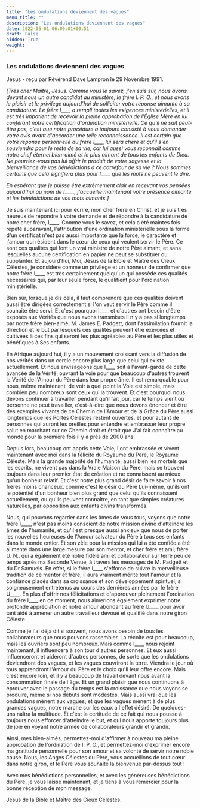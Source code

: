 ```yaml
---
title: "Les ondulations deviennent des vagues"
menu_title: ""
description: "Les ondulations deviennent des vagues"
date: 2022-06-01 06:00:01+00:51
draft: False
hidden: True
weight:
---
```

### Les ondulations deviennent des vagues

Jésus - reçu par Révérend Dave Lampron le 29 Novembre 1991.

*[Très cher Maître, Jésus. Comme vous le savez, j'en suis sûr, nous avons devant nous un autre candidat au ministère, le frère I. P. O., et nous avons le plaisir et le privilège aujourd'hui de solliciter votre réponse aimante à sa candidature. Le frère I____ a rempli toutes les exigences ministérielles, et il est très impatient de recevoir la pleine approbation de l'Église Mère en lui conférant notre certification d'ordination ministérielle. Ce qu'il ne sait peut-être pas, c'est que notre procédure a toujours consisté à vous demander votre avis avant d'accorder une telle reconnaissance. Il est certain que votre réponse personnelle au frère I____ lui sera chère et qu'il s'en souviendra pour le reste de sa vie, car lui aussi vous reconnaît comme notre chef éternel bien-aimé et le plus aimant de tous les enfants de Dieu. Ne pourriez-vous pas lui offrir le produit de votre sagesse et la bienveillance de vos bénédictions à ce carrefour de sa vie ? Nous sommes certains que cela signifiera plus pour I____ que les mots ne peuvent le dire.*

*En espérant que je puisse être extrêmement clair en recevant vos pensées aujourd'hui au nom de I____, j'accueille maintenant votre présence aimante et les bénédictions de vos mots aimants.]*

Je suis maintenant ici pour écrire, mon cher frère en Christ, et je suis très heureux de répondre à votre demande et de répondre à la candidature de notre cher frère, I____. Comme vous le savez, et cela a été maintes fois répété auparavant, l'attribution d'une ordination ministérielle sous la forme d'un certificat n'est pas aussi importante que la force, le caractère et l'amour qui résident dans le cœur de ceux qui veulent servir le Père. Ce sont ces qualités qui font un vrai ministre de notre Père aimant, et sans lesquelles aucune certification en papier ne peut se substituer ou supplanter. Et aujourd'hui, Moi, Jésus de la Bible et Maître des Cieux Célestes, je considère comme un privilège et un honneur de confirmer que notre frère I____ est très certainement quelqu'un qui possède ces qualités nécessaires qui, par leur seule force, le qualifient pour l'ordination ministérielle.

Bien sûr, lorsque je dis cela, il faut comprendre que ces qualités doivent aussi être dirigées correctement si l'on veut servir le Père comme il souhaite être servi. Et c'est pourquoi I____ et d'autres ont besoin d'être exposés aux Vérités que nous avons transmises il n'y a pas si longtemps par notre frère bien-aimé, M. James E. Padgett, dont l'assimilation fournit la direction et le but par lesquels ces qualités peuvent être exercées et cultivées à ces fins qui seront les plus agréables au Père et les plus utiles et bénéfiques à Ses enfants.

En Afrique aujourd'hui, il y a un mouvement croissant vers la diffusion de nos vérités dans un cercle encore plus large que celui qui existe actuellement. Et nous envisageons que I____ soit à l'avant-garde de cette avancée de la Vérité, ouvrant la voie pour que beaucoup d'autres trouvent la Vérité de l'Amour du Père dans leur propre âme. Il est remarquable pour nous, même maintenant, de voir à quel point la Voie est simple, mais combien peu nombreux sont ceux qui la trouvent. Et c'est pourquoi nous devons continuer à travailler pendant qu'il fait jour, car le temps vient où personne ne peut travailler, c'est-à-dire que nous devons énoncer et être des exemples vivants de ce Chemin de l'Amour et de la Grâce du Père aussi longtemps que les Portes Célestes restent ouvertes, et pour autant de personnes qui auront les oreilles pour entendre et embrasser leur propre salut en marchant sur ce Chemin droit et étroit que J'ai fait connaître au monde pour la première fois il y a près de 2000 ans.

Depuis lors, beaucoup ont appris cette Voie, l'ont embrassée et vivent maintenant avec moi dans la félicité du Royaume du Père, le Royaume Céleste. Mais la grande majorité de l'humanité, aussi bien les mortels que les esprits, ne vivent pas dans la Vraie Maison du Père, mais se trouvent toujours dans leur premier état de création et ne connaissent au mieux qu'un bonheur relatif. Et c'est notre plus grand désir de faire savoir à nos frères moins chanceux, comme c'est le désir du Père Lui-même, qu'ils ont le potentiel d'un bonheur bien plus grand que celui qu'ils connaissent actuellement, ou qu'ils peuvent connaître, en tant que simples créatures naturelles, par opposition aux enfants divins transformés.

Nous, qui pouvons regarder dans les âmes de vous tous, voyons que notre frère I____, n'est pas moins conscient de notre mission divine d'atteindre les âmes de l'humanité, et qu'il est presque aussi anxieux que nous de porter les nouvelles heureuses de l'Amour salvateur du Père à tous ses enfants dans le monde entier. Et son zèle pour la mission qui lui a été confiée a été alimenté dans une large mesure par son mentor, et cher frère et ami, frère U. N., qui a également été notre fidèle ami et collaborateur sur terre peu de temps après ma Seconde Venue, à travers les messages de M. Padgett et du Dr Samuels. En effet, si le frère I____ s'efforce de suivre la merveilleuse tradition de ce mentor et frère, il aura vraiment mérité tout l'amour et la confiance placés dans sa croissance et son développement spirituel, si soigneusement entretenus au cours des dernières années par le frère U____. En plus d'offrir nos félicitations et d'approuver pleinement l'ordination du frère I____ en ce moment, nous aimerions également exprimer notre profonde appréciation et notre amour abondant au frère U____ pour avoir tant aidé à amener un autre travailleur dévoué et qualifié dans notre giron Céleste.

Comme je l'ai déjà dit si souvent, nous avons besoin de tous les collaborateurs que nous pouvons rassembler. La récolte est pour beaucoup, mais les ouvriers sont peu nombreux. Mais comme I____ nous rejoint maintenant, il influencera à son tour d'autres personnes. Et eux aussi influenceront et aideront d'autres personnes, de sorte que les ondulations deviendront des vagues, et les vagues couvriront la terre. Viendra le jour où tous apprendront l'Amour du Père et le choix qu'Il leur offre encore. Mais c'est encore loin, et il y a beaucoup de travail devant nous avant la consommation finale de l'âge. Et un grand plaisir que nous continuons à éprouver avec le passage du temps est la croissance que nous voyons se produire, même si nos débuts sont modestes. Mais aussi vrai que les ondulations mènent aux vagues, et que les vagues mènent à de plus grandes vagues, notre marche sur les eaux a l'effet désiré. De quelques-uns naîtra la multitude. Et c'est la certitude de ce fait qui nous pousse à toujours nous efforcer d'atteindre le but, et qui nous apporte toujours plus de joie en voyant notre armée de collaborateurs grandir et grandir.

Ainsi, mes bien-aimés, permettez-moi d'affirmer à nouveau ma pleine approbation de l'ordination de I. P. O., et permettez-moi d'exprimer encore ma gratitude personnelle pour son amour et sa volonté de servir notre noble cause. Nous, les Anges Célestes du Père, vous accueillons de tout cœur dans notre giron, et le Père vous souhaite la bienvenue par-dessus tout !

Avec mes bénédictions personnelles, et avec les généreuses bénédictions du Père, je vous laisse maintenant, et je tiens à vous remercier pour la bonne réception de mon message.

Jésus de la Bible et Maître des Cieux Célestes.
